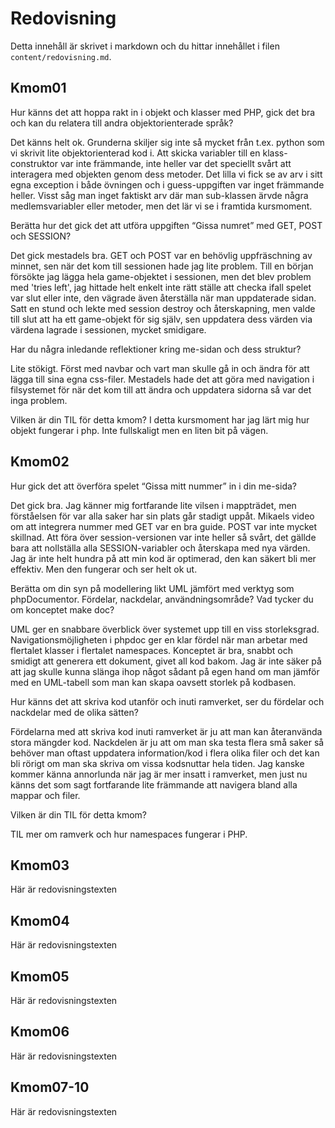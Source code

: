 ---
---
Redovisning
=========================

Detta innehåll är skrivet i markdown och du hittar innehållet i filen `content/redovisning.md`.



Kmom01
-------------------------

Hur känns det att hoppa rakt in i objekt och klasser med PHP, gick det bra och kan du relatera till andra objektorienterade språk?

Det känns helt ok. Grunderna skiljer sig inte så mycket från t.ex. python som vi skrivit
lite objektorienterad kod i. Att skicka variabler till en klass-construktor var inte främmande, inte heller var det speciellt svårt att interagera med objekten genom
dess metoder. Det lilla vi fick se av arv i sitt egna exception i både övningen och i
guess-uppgiften var inget främmande heller. Visst såg man inget faktiskt arv där man sub-klassen ärvde några medlemsvariabler eller metoder, men det lär vi se i framtida kursmoment.

Berätta hur det gick det att utföra uppgiften “Gissa numret” med GET, POST och SESSION?

Det gick mestadels bra. GET och POST var en behövlig uppfräschning av minnet, sen när det
kom till sessionen hade jag lite problem. Till en början försökte jag lägga hela game-objektet i sessionen, men det blev problem med 'tries left', jag hittade helt enkelt inte rätt ställe att checka ifall spelet var slut eller inte, den vägrade även återställa när man uppdaterade sidan. Satt en stund och lekte med session destroy och återskapning, men valde till slut att ha ett game-objekt för sig själv, sen uppdatera dess värden via värdena lagrade i sessionen, mycket smidigare.

Har du några inledande reflektioner kring me-sidan och dess struktur?

Lite stökigt. Först med navbar och vart man skulle gå in och ändra för att lägga till sina egna css-filer. Mestadels hade det att göra med navigation i filsystemet för när det kom till att ändra och uppdatera sidorna så var det inga problem.

Vilken är din TIL för detta kmom?
I detta kursmoment har jag lärt mig hur objekt fungerar i php. Inte fullskaligt men en liten bit på vägen.

Kmom02
-------------------------

Hur gick det att överföra spelet “Gissa mitt nummer” in i din me-sida?

Det gick bra. Jag känner mig fortfarande lite vilsen i mappträdet, men förståelsen för
var alla saker har sin plats går stadigt uppåt. Mikaels video om att integrera nummer med
GET var en bra guide. POST var inte mycket skillnad. Att föra över session-versionen var inte
heller så svårt, det gällde bara att nollställa alla SESSION-variabler och återskapa med nya värden. Jag är inte helt hundra på att min kod är optimerad, den kan säkert bli mer effektiv. Men den fungerar och ser helt ok ut.

Berätta om din syn på modellering likt UML jämfört med verktyg som phpDocumentor. Fördelar, nackdelar, användningsområde? Vad tycker du om konceptet make doc?

UML ger en snabbare överblick över systemet upp till en viss storleksgrad. Navigationsmöjligheten i phpdoc ger en klar fördel när man arbetar med flertalet klasser i flertalet namespaces. Konceptet är bra, snabbt och smidigt att generera ett dokument, givet all kod bakom. Jag är inte säker på att jag skulle kunna slänga ihop något sådant på egen hand om man jämför med en UML-tabell som man kan skapa oavsett storlek på kodbasen.

Hur känns det att skriva kod utanför och inuti ramverket, ser du fördelar och nackdelar med de olika sätten?

Fördelarna med att skriva kod inuti ramverket är ju att man kan återanvända stora mängder kod. Nackdelen är ju att om man ska testa flera små saker så behöver man oftast uppdatera information/kod i flera olika filer och det kan bli rörigt om man ska skriva om vissa kodsnuttar hela tiden. Jag kanske kommer känna annorlunda när jag är mer insatt i ramverket, men just nu känns det som sagt fortfarande lite främmande att navigera bland alla mappar och filer.

Vilken är din TIL för detta kmom?

TIL mer om ramverk och hur namespaces fungerar i PHP.


Kmom03
-------------------------

Här är redovisningstexten



Kmom04
-------------------------

Här är redovisningstexten



Kmom05
-------------------------

Här är redovisningstexten



Kmom06
-------------------------

Här är redovisningstexten



Kmom07-10
-------------------------

Här är redovisningstexten
